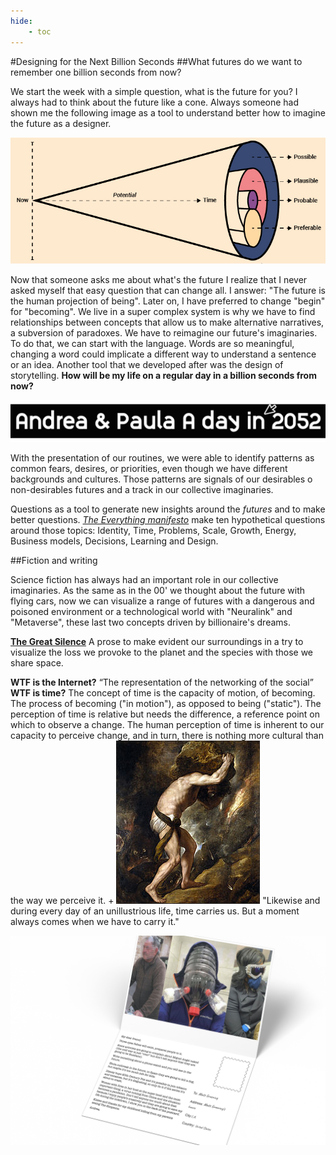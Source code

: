 ```yaml
---
hide:
    - toc
---
```

#Designing for the Next Billion Seconds
##What futures do we want to remember one billion seconds from now?

We start the week with a simple question, what is the future for you?
I always had to think about the future like a cone. Always someone had shown me the following image as a tool to understand better how to imagine the future as a designer.

![](../images/img53.jpg)

Now that someone asks me about what's the future I realize that I never asked myself that easy question that can change all. I answer: "The future is the human projection of being". Later on, I have preferred to change "begin" for "becoming".
We live in a super complex system is why we have to find relationships between concepts that allow us to make alternative narratives, a subversion of paradoxes. 
We have to reimagine our future's imaginaries. To do that, we can start with the language. Words are so meaningful, changing a word could implicate a different way to understand a sentence or an idea. Another tool that we developed after was the design of storytelling. 
**How will be my life on a regular day in a billion seconds from now?** 

[![](../images/img54.jpg)](https://docs.google.com/presentation/d/1PlDwtjz4OlUaXMiaKm_QbRV9JvAUply5Ey4Fc2kwfMk/edit#slide=id.g10d4a5f9305_0_6)

With the presentation of our routines, we were able to identify patterns as common fears, desires, or priorities, even though we have different backgrounds and cultures. Those patterns are signals of our desirables o non-desirables futures and a track in our collective imaginaries. 

Questions as a tool to generate new insights around the *futures* and to make better questions. [*The Everything manifesto*](https://www.iam-internet.com/everything) make ten hypothetical questions around those topics: Identity, Time, Problems, Scale, Growth, Energy, Business models, Decisions, Learning and Design. 

##Fiction and writing

Science fiction has always had an important role in our collective imaginaries. As the same as in the 00' we thought about the future with flying cars, now we can visualize a range of futures with a dangerous and poisoned environment or a technological world with "Neuralink" and "Metaverse", these last two concepts driven by billionaire's dreams. 

[**The Great Silence**](https://nautil.us/issue/75/story/the-great-silence)
A prose to make evident our surroundings in a try to visualize the loss we provoke to the planet and the species with those we share space. 

**WTF is the Internet?**  “The representation of the networking of the social”
**WTF is time?** The concept of time is the capacity of motion, of becoming. The process of becoming ("in motion"), as opposed to being ("static"). The perception of time is relative but needs the difference, a reference point on which to observe a change. The human perception of time is inherent to our capacity to perceive change, and in turn, there is nothing more cultural than the way we perceive it. +
![](../images/img55.jpg) "Likewise and during every day of an unillustrious life, time carries us. But a moment always comes when we have to carry it."

![](../images/img56.png)
